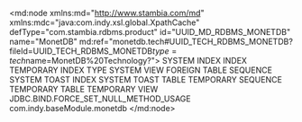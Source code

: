 <?xml version="1.0" encoding="UTF-8"?>
<md:node xmlns:md="http://www.stambia.com/md" xmlns:mdc="java:com.indy.xsl.global.XpathCache" defType="com.stambia.rdbms.product" id="UUID_MD_RDBMS_MONETDB" name="MonetDB" md:ref="monetdb.tech#UUID_TECH_RDBMS_MONETDB?fileId=UUID_TECH_RDBMS_MONETDB$type=tech$name=MonetDB%20Technology?">
  <attribute defType="com.stambia.rdbms.product.schemaType" id="_9RVXzyy3EeKsgMt88I9whA" value="schema"/>
  <attribute defType="com.stambia.rdbms.product.join.innerjoinmode" id="_9RVX0Cy3EeKsgMt88I9whA" ref="../rdbms.tech#rdbms.join.mode.explicit?fileId=UUID_TECH_RDBMS$type=tech$name=EXPLICIT?"/>
  <attribute defType="com.stambia.rdbms.product.join.outerjoinmode" id="_9RVX0Sy3EeKsgMt88I9whA" ref="../rdbms.tech#rdbms.join.mode.explicit?fileId=UUID_TECH_RDBMS$type=tech$name=EXPLICIT?"/>
  <attribute defType="com.stambia.rdbms.product.join.full" id="_9RVX0iy3EeKsgMt88I9whA" value="FULL OUTER JOIN"/>
  <attribute defType="com.stambia.rdbms.product.join.cross" id="_9RVX0yy3EeKsgMt88I9whA" value="CROSS JOIN"/>
  <attribute defType="com.stambia.rdbms.product.join.right" id="_9RVX1Cy3EeKsgMt88I9whA" value="RIGHT OUTER JOIN"/>
  <attribute defType="com.stambia.rdbms.product.join.left" id="_9RVX1Sy3EeKsgMt88I9whA" value="LEFT OUTER JOIN"/>
  <attribute defType="com.stambia.rdbms.product.join.inner" id="_9RVX1iy3EeKsgMt88I9whA" value="INNER JOIN"/>
  <attribute defType="com.stambia.rdbms.product.having" id="_9RVX1yy3EeKsgMt88I9whA" value="COMPLEX"/>
  <attribute defType="com.stambia.rdbms.product.groupby" id="_9RVX2Cy3EeKsgMt88I9whA" value="COMPLEX"/>
  <attribute defType="com.stambia.rdbms.product.orderby" id="_9RVX2Sy3EeKsgMt88I9whA" value="COMPLEX"/>
  <attribute defType="com.stambia.rdbms.product.nullWord" id="_9RVX2iy3EeKsgMt88I9whA" value="NULL"/>
  <attribute defType="com.stambia.rdbms.product.tablealias" id="_9RVX2yy3EeKsgMt88I9whA" value="AS"/>
  <attribute defType="com.stambia.rdbms.product.columnalias" id="_9RVX3Cy3EeKsgMt88I9whA" value="AS"/>
  <attribute defType="com.stambia.rdbms.product.function.date" id="_9RVX3Sy3EeKsgMt88I9whA" value="NOW()"/>
  <attribute defType="com.stambia.rdbms.product.code" id="_9RVX3iy3EeKsgMt88I9whA" value="MONETDB"/>
  <attribute defType="com.stambia.rdbms.product.notNullWord" id="_9RVX3yy3EeKsgMt88I9whA" value="NOT NULL"/>
  <attribute defType="com.stambia.rdbms.product.objectDelimiterMask" id="_9RVX4Cy3EeKsgMt88I9whA" value="&quot;[OBJECT]&quot;"/>
  <attribute defType="com.stambia.rdbms.product.datastoreExcludeType" id="_9RVX4Sy3EeKsgMt88I9whA">
    <values>SYSTEM INDEX</values>
    <values>INDEX</values>
    <values>TEMPORARY INDEX</values>
    <values>TYPE</values>
    <values>SYSTEM VIEW</values>
    <values>FOREIGN TABLE</values>
    <values>SEQUENCE</values>
    <values>SYSTEM TOAST INDEX</values>
    <values>SYSTEM TOAST TABLE</values>
    <values>TEMPORARY SEQUENCE</values>
    <values>TEMPORARY TABLE</values>
    <values>TEMPORARY VIEW</values>
  </attribute>
  <attribute defType="com.stambia.rdbms.product.dropTableIfExists" id="_9RVX4iy3EeKsgMt88I9whA" value="Drop table if exists"/>
  <attribute defType="com.stambia.rdbms.product.additionalProperty" id="_V1bwIDI_EeKpPcNI7q6_4A">
    <values>JDBC.BIND.FORCE_SET_NULL_METHOD_USAGE</values>
  </attribute>
  <attribute defType="com.stambia.rdbms.product.baseModule" id="_RcckAP8MEemYv5mt_sT8BQ">
    <values>com.indy.baseModule.monetdb</values>
  </attribute>
  <node defType="com.stambia.rdbms.datatype" id="_9RVX4yy3EeKsgMt88I9whA" name="int">
    <attribute defType="com.stambia.rdbms.datatype.creationMask" id="_9RVX5Cy3EeKsgMt88I9whA" value="INT"/>
    <attribute defType="com.stambia.rdbms.datatype.superType" id="_9RVX5Sy3EeKsgMt88I9whA" value="INTEGER"/>
    <attribute defType="com.stambia.rdbms.datatype.default" id="_9RVX5iy3EeKsgMt88I9whA" value="true"/>
  </node>
  <node defType="com.stambia.rdbms.datatype" id="_9RVX5yy3EeKsgMt88I9whA" name="char">
    <attribute defType="com.stambia.rdbms.datatype.creationMask" id="_9RVX6Cy3EeKsgMt88I9whA" value="CHAR({md:ifEmpty(tech:size(),'1048576')})"/>
    <attribute defType="com.stambia.rdbms.datatype.superType" id="_9RVX6Sy3EeKsgMt88I9whA" value="CHAR"/>
    <attribute defType="com.stambia.rdbms.datatype.default" id="_9RVX6iy3EeKsgMt88I9whA" value="true"/>
    <attribute defType="com.stambia.rdbms.datatype.maxSize" id="_9RVX6yy3EeKsgMt88I9whA" value=""/>
    <attribute defType="com.stambia.rdbms.datatype.simpleMask" id="_9RVX7Cy3EeKsgMt88I9whA" value="CHAR([size])"/>
  </node>
  <node defType="com.stambia.rdbms.datatype" id="_9RVX7Sy3EeKsgMt88I9whA" name="decimal">
    <attribute defType="com.stambia.rdbms.datatype.creationMask" id="_9RVX7iy3EeKsgMt88I9whA" value="{md:ifEmptyDataType('DECIMAL',tech:size(),tech:precision())}"/>
    <attribute defType="com.stambia.rdbms.datatype.superType" id="_9RVX7yy3EeKsgMt88I9whA" value="DECIMAL"/>
    <attribute defType="com.stambia.rdbms.datatype.default" id="_9RVX8Cy3EeKsgMt88I9whA" value="true"/>
    <attribute defType="com.stambia.rdbms.datatype.writingMask" id="_9RVX8Sy3EeKsgMt88I9whA" value=""/>
    <attribute defType="com.stambia.rdbms.datatype.simpleMask" id="_9RVX8iy3EeKsgMt88I9whA" value="DECIMAL([size],[precision])"/>
  </node>
  <node defType="com.stambia.rdbms.datatype" id="_9RVX8yy3EeKsgMt88I9whA" name="numeric">
    <attribute defType="com.stambia.rdbms.datatype.creationMask" id="_9RVX9Cy3EeKsgMt88I9whA" value="{md:ifEmptyDataType('NUMERIC',tech:size(),tech:precision())}"/>
    <attribute defType="com.stambia.rdbms.datatype.superType" id="_9RVX9Sy3EeKsgMt88I9whA" value="NUMERIC"/>
    <attribute defType="com.stambia.rdbms.datatype.default" id="_9RVX9iy3EeKsgMt88I9whA" value="true"/>
    <attribute defType="com.stambia.rdbms.datatype.writingMask" id="_9RVX9yy3EeKsgMt88I9whA" value=""/>
    <attribute defType="com.stambia.rdbms.datatype.simpleMask" id="_9RVX-Cy3EeKsgMt88I9whA" value="NUMERIC([size],[precision])"/>
  </node>
  <node defType="com.stambia.rdbms.datatype" id="_9RVX-Sy3EeKsgMt88I9whA" name="varchar">
    <attribute defType="com.stambia.rdbms.datatype.creationMask" id="_9RVX-iy3EeKsgMt88I9whA" value="{md:ifEmptyDataType('VARCHAR',tech:size())}"/>
    <attribute defType="com.stambia.rdbms.datatype.superType" id="_9RVX-yy3EeKsgMt88I9whA" value="VARCHAR"/>
    <attribute defType="com.stambia.rdbms.datatype.default" id="_9RVX_Cy3EeKsgMt88I9whA" value="true"/>
    <attribute defType="com.stambia.rdbms.datatype.writingMask" id="_9RVX_Sy3EeKsgMt88I9whA" value=""/>
    <attribute defType="com.stambia.rdbms.datatype.simpleMask" id="_9RVX_iy3EeKsgMt88I9whA" value="VARCHAR([size])"/>
    <attribute defType="com.stambia.rdbms.datatype.maxSize" id="_9RVX_yy3EeKsgMt88I9whA" value=""/>
  </node>
  <node defType="com.stambia.rdbms.datatype" id="_9RVYACy3EeKsgMt88I9whA" name="date">
    <attribute defType="com.stambia.rdbms.datatype.creationMask" id="_9RVYASy3EeKsgMt88I9whA" value="DATE"/>
    <attribute defType="com.stambia.rdbms.datatype.superType" id="_9RVYAiy3EeKsgMt88I9whA" value="DATE"/>
    <attribute defType="com.stambia.rdbms.datatype.default" id="_9RVYAyy3EeKsgMt88I9whA" value="true"/>
  </node>
  <node defType="com.stambia.rdbms.datatype" id="_9RVYBCy3EeKsgMt88I9whA" name="timestamp">
    <attribute defType="com.stambia.rdbms.datatype.creationMask" id="_9RVYBSy3EeKsgMt88I9whA" value="TIMESTAMP"/>
    <attribute defType="com.stambia.rdbms.datatype.superType" id="_9RVYBiy3EeKsgMt88I9whA" value="TIMESTAMP"/>
    <attribute defType="com.stambia.rdbms.datatype.default" id="_9RVYByy3EeKsgMt88I9whA" value="true"/>
  </node>
  <node defType="com.stambia.rdbms.datatype" id="_9RVYCCy3EeKsgMt88I9whA" name="interval">
    <attribute defType="com.stambia.rdbms.datatype.creationMask" id="_9RVYCSy3EeKsgMt88I9whA" value="INTERVAL"/>
  </node>
  <node defType="com.stambia.rdbms.datatype" id="_9RVYDCy3EeKsgMt88I9whA" name="bigint">
    <attribute defType="com.stambia.rdbms.datatype.creationMask" id="_9RVYDSy3EeKsgMt88I9whA" value="BIGINT"/>
    <attribute defType="com.stambia.rdbms.datatype.superType" id="_9RVYDiy3EeKsgMt88I9whA" value="BIGINT"/>
    <attribute defType="com.stambia.rdbms.datatype.default" id="_9RVYDyy3EeKsgMt88I9whA" value="true"/>
  </node>
  <node defType="com.stambia.rdbms.datatype" id="_9RVYFSy3EeKsgMt88I9whA" name="smallint">
    <attribute defType="com.stambia.rdbms.datatype.creationMask" id="_9RVYFiy3EeKsgMt88I9whA" value="SMALLINT"/>
    <attribute defType="com.stambia.rdbms.datatype.superType" id="_9RVYFyy3EeKsgMt88I9whA" value="SMALLINT"/>
    <attribute defType="com.stambia.rdbms.datatype.default" id="_9RVYGCy3EeKsgMt88I9whA" value="true"/>
  </node>
  <node defType="com.stambia.rdbms.datatype" id="_9RVYGSy3EeKsgMt88I9whA" name="real">
    <attribute defType="com.stambia.rdbms.datatype.creationMask" id="_9RVYGiy3EeKsgMt88I9whA" value="REAL"/>
    <attribute defType="com.stambia.rdbms.datatype.superType" id="_9RVYGyy3EeKsgMt88I9whA" value="REAL"/>
    <attribute defType="com.stambia.rdbms.datatype.default" id="_9RVYHCy3EeKsgMt88I9whA" value="true"/>
  </node>
  <node defType="com.stambia.rdbms.datatype" id="_9RVYKCy3EeKsgMt88I9whA" name="character varying">
    <attribute defType="com.stambia.rdbms.datatype.creationMask" id="_9RVYKSy3EeKsgMt88I9whA" value="{md:ifEmptyDataType('character varying',tech:size())}"/>
    <attribute defType="com.stambia.rdbms.datatype.superType" id="_9RVYKiy3EeKsgMt88I9whA" value="VARCHAR"/>
    <attribute defType="com.stambia.rdbms.datatype.default" id="_9RVYKyy3EeKsgMt88I9whA" value="false"/>
    <attribute defType="com.stambia.rdbms.datatype.simpleMask" id="_9RVYLCy3EeKsgMt88I9whA" value="character varying([size])"/>
  </node>
  <node defType="com.stambia.rdbms.datatype" id="_9RVYLSy3EeKsgMt88I9whA" name="character">
    <attribute defType="com.stambia.rdbms.datatype.creationMask" id="_9RVYLiy3EeKsgMt88I9whA" value="CHARACTER({md:ifEmpty(tech:size(),'1048576')})"/>
    <attribute defType="com.stambia.rdbms.datatype.superType" id="_9RVYLyy3EeKsgMt88I9whA" value="CHAR"/>
    <attribute defType="com.stambia.rdbms.datatype.default" id="_9RVYMCy3EeKsgMt88I9whA" value="false"/>
    <attribute defType="com.stambia.rdbms.datatype.simpleMask" id="_9RVYMSy3EeKsgMt88I9whA" value="CHAR([size])"/>
  </node>
  <node defType="com.stambia.rdbms.datatype" id="_9RVYMiy3EeKsgMt88I9whA" name="clob">
    <attribute defType="com.stambia.rdbms.datatype.creationMask" id="_9RVYMyy3EeKsgMt88I9whA" value="CLOB"/>
    <attribute defType="com.stambia.rdbms.datatype.superType" id="_9RVYNCy3EeKsgMt88I9whA" value="CLOB"/>
    <attribute defType="com.stambia.rdbms.datatype.default" id="_9RVYNSy3EeKsgMt88I9whA" value="true"/>
  </node>
  <node defType="com.stambia.rdbms.datatype" id="_9RVYQSy3EeKsgMt88I9whA" name="boolean">
    <attribute defType="com.stambia.rdbms.datatype.creationMask" id="_9RVYQiy3EeKsgMt88I9whA" value="BOOLEAN"/>
    <attribute defType="com.stambia.rdbms.datatype.superType" id="_9RVYQyy3EeKsgMt88I9whA" value="BOOLEAN"/>
    <attribute defType="com.stambia.rdbms.datatype.default" id="_9RVYRCy3EeKsgMt88I9whA" value="true"/>
  </node>
  <node defType="com.stambia.rdbms.datatype" id="_9RVYSCy3EeKsgMt88I9whA" name="timestamp with time zone">
    <attribute defType="com.stambia.rdbms.datatype.creationMask" id="_9RVYSSy3EeKsgMt88I9whA" value="TIMESTAMP WITH TIME ZONE"/>
    <attribute defType="com.stambia.rdbms.datatype.superType" id="_9RVYSiy3EeKsgMt88I9whA" value="TIMESTAMP"/>
    <attribute defType="com.stambia.rdbms.datatype.default" id="_9RVYSyy3EeKsgMt88I9whA" value="false"/>
  </node>
  <node defType="com.stambia.rdbms.datatype" id="_9RVYTCy3EeKsgMt88I9whA" name="time">
    <attribute defType="com.stambia.rdbms.datatype.creationMask" id="_9RVYTSy3EeKsgMt88I9whA" value="TIME"/>
    <attribute defType="com.stambia.rdbms.datatype.superType" id="_9RVYTiy3EeKsgMt88I9whA" value="TIME"/>
    <attribute defType="com.stambia.rdbms.datatype.default" id="_9RVYTyy3EeKsgMt88I9whA" value="true"/>
  </node>
  <node defType="com.stambia.rdbms.datatype" id="_9RVYUCy3EeKsgMt88I9whA" name="time with time zone">
    <attribute defType="com.stambia.rdbms.datatype.creationMask" id="_9RVYUSy3EeKsgMt88I9whA" value="TIME WITH TIME ZONE"/>
    <attribute defType="com.stambia.rdbms.datatype.superType" id="_9RVYUiy3EeKsgMt88I9whA" value="TIME"/>
    <attribute defType="com.stambia.rdbms.datatype.default" id="_9RVYUyy3EeKsgMt88I9whA" value="false"/>
  </node>
  <node defType="com.stambia.rdbms.datatype" id="_9RVYVCy3EeKsgMt88I9whA" name="blob">
    <attribute defType="com.stambia.rdbms.datatype.creationMask" id="_9RVYVSy3EeKsgMt88I9whA" value="BLOB"/>
    <attribute defType="com.stambia.rdbms.datatype.superType" id="_9RVYViy3EeKsgMt88I9whA" value="BLOB"/>
    <attribute defType="com.stambia.rdbms.datatype.default" id="_9RVYVyy3EeKsgMt88I9whA" value="true"/>
  </node>
  <node defType="com.stambia.jdbc.driver" id="_9RVYWCy3EeKsgMt88I9whA" name="MonetDB">
    <attribute defType="com.stambia.jdbc.driver.default" id="_9RVYWSy3EeKsgMt88I9whA" value="true"/>
    <attribute defType="com.stambia.jdbc.driver.url" id="_9RVYWiy3EeKsgMt88I9whA" value="jdbc:monetdb:[//&lt;host>[:&lt;port 50000>]]/&lt;database>"/>
    <attribute defType="com.stambia.jdbc.driver.class" id="_9RVYWyy3EeKsgMt88I9whA" value="nl.cwi.monetdb.jdbc.MonetDriver"/>
  </node>
  <node defType="com.stambia.rdbms.datatype" id="_hE8dISy7EeKsgMt88I9whA" name="tinyint">
    <attribute defType="com.stambia.rdbms.datatype.creationMask" id="_j_81sCy7EeKsgMt88I9whA" value="TINYINT"/>
    <attribute defType="com.stambia.rdbms.datatype.default" id="_kYFo4Cy7EeKsgMt88I9whA" value="true"/>
    <attribute defType="com.stambia.rdbms.datatype.superType" id="_lRdg4Cy7EeKsgMt88I9whA" value="TINYINT"/>
  </node>
  <node defType="com.stambia.rdbms.datatype" id="_hGyktEDxEeqPlLplLseWow" name="double precision">
    <attribute defType="com.stambia.rdbms.datatype.creationMask" id="_hGyktUDxEeqPlLplLseWow" value="DOUBLE PRECISION"/>
    <attribute defType="com.stambia.rdbms.datatype.superType" id="_hGyktkDxEeqPlLplLseWow" value="DOUBLE"/>
    <attribute defType="com.stambia.rdbms.datatype.default" id="_hGykt0DxEeqPlLplLseWow" value="false"/>
  </node>
  <node defType="com.stambia.rdbms.datatype" id="_9RVYHSy3EeKsgMt88I9whA" name="double">
    <attribute defType="com.stambia.rdbms.datatype.creationMask" id="_9RVYHiy3EeKsgMt88I9whA" value="DOUBLE"/>
    <attribute defType="com.stambia.rdbms.datatype.superType" id="_9RVYHyy3EeKsgMt88I9whA" value="DOUBLE"/>
    <attribute defType="com.stambia.rdbms.datatype.default" id="_9RVYICy3EeKsgMt88I9whA" value="true"/>
  </node>
</md:node>